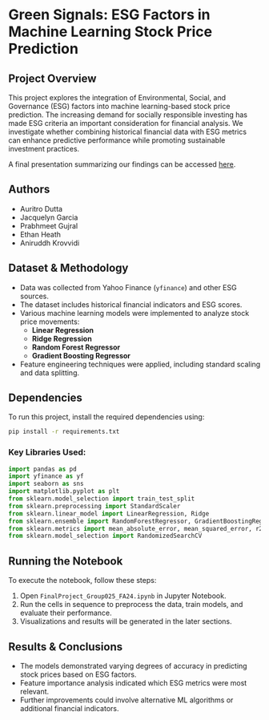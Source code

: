 # Green Signals: ESG Factors in Machine Learning Stock Price Prediction

## Project Overview
This project explores the integration of Environmental, Social, and Governance (ESG) factors into machine learning-based stock price prediction. The increasing demand for socially responsible investing has made ESG criteria an important consideration for financial analysis. We investigate whether combining historical financial data with ESG metrics can enhance predictive performance while promoting sustainable investment practices.

A final presentation summarizing our findings can be accessed [here](https://drive.google.com/file/d/1iO2jaRYafkq5E5xeMubC8wo6cSkyZMcQ/view?usp=sharing).

## Authors
- Auritro Dutta  
- Jacquelyn Garcia  
- Prabhmeet Gujral  
- Ethan Heath  
- Aniruddh Krovvidi  

## Dataset & Methodology
- Data was collected from Yahoo Finance (`yfinance`) and other ESG sources.
- The dataset includes historical financial indicators and ESG scores.
- Various machine learning models were implemented to analyze stock price movements:
  - **Linear Regression**
  - **Ridge Regression**
  - **Random Forest Regressor**
  - **Gradient Boosting Regressor**
- Feature engineering techniques were applied, including standard scaling and data splitting.

## Dependencies
To run this project, install the required dependencies using:

```bash
pip install -r requirements.txt
```

### Key Libraries Used:
```python
import pandas as pd
import yfinance as yf
import seaborn as sns
import matplotlib.pyplot as plt
from sklearn.model_selection import train_test_split
from sklearn.preprocessing import StandardScaler
from sklearn.linear_model import LinearRegression, Ridge
from sklearn.ensemble import RandomForestRegressor, GradientBoostingRegressor
from sklearn.metrics import mean_absolute_error, mean_squared_error, r2_score
from sklearn.model_selection import RandomizedSearchCV
```

## Running the Notebook
To execute the notebook, follow these steps:
1. Open `FinalProject_Group025_FA24.ipynb` in Jupyter Notebook.
2. Run the cells in sequence to preprocess the data, train models, and evaluate their performance.
3. Visualizations and results will be generated in the later sections.

## Results & Conclusions
- The models demonstrated varying degrees of accuracy in predicting stock prices based on ESG factors.
- Feature importance analysis indicated which ESG metrics were most relevant.
- Further improvements could involve alternative ML algorithms or additional financial indicators.
